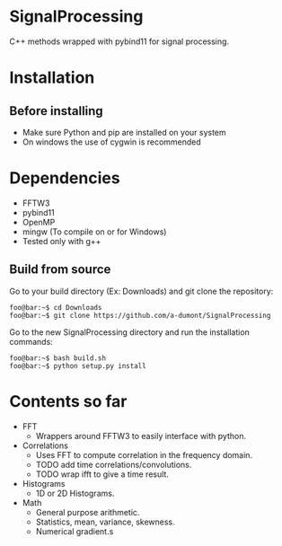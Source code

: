 # SignalProcessing
C++ methods wrapped with pybind11 for signal processing.

# Installation
## Before installing
- Make sure Python and pip are installed on your system
- On windows the use of cygwin is recommended

# Dependencies
- FFTW3
- pybind11
- OpenMP
- mingw (To compile on or for Windows)
- Tested only with g++

## Build from source
Go to your build directory (Ex: Downloads) and git clone the repository:
```console
foo@bar:~$ cd Downloads
foo@bar:~$ git clone https://github.com/a-dumont/SignalProcessing
```

Go to the new SignalProcessing directory and run the installation commands:
```console
foo@bar:~$ bash build.sh
foo@bar:~$ python setup.py install
```

# Contents so far
- FFT
	- Wrappers around FFTW3 to easily interface with python.
- Correlations
	- Uses FFT to compute correlation in the frequency domain.
	- TODO add time correlations/convolutions.
	- TODO wrap ifft to give a time result.
- Histograms
	- 1D or 2D Histograms.
- Math
	- General purpose arithmetic.
	- Statistics, mean, variance, skewness.
	- Numerical gradient.s
